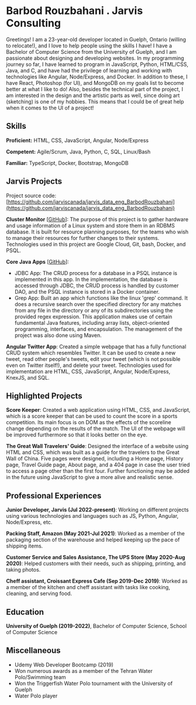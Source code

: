 # Barbod Rouzbahani . Jarvis Consulting

Greetings! I am a 23-year-old developer located in Guelph, Ontario (willing to relocate!), and I love to help people using the skills I have! I have a Bachelor of Computer Science from the University of Guelph, and I am passionate about designing and developing websites. In my programming journey so far, I have learned to program in JavaScript, Python, HTML/CSS, Java, and C, and have had the privilege of learning and working with technologies like Angular, Node/Express, and Docker. In addition to these, I have React, Photoshop (for UI), and MongoDB on my goals list to become better at what I like to do! Also, besides the technical part of the project, I am interested in the design and the artistic parts as well, since doing art (sketching) is one of my hobbies. This means that I could be of great help when it comes to the UI of a project!

## Skills

**Proficient:** HTML, CSS, JavaScript, Angular, Node/Express

**Competent:** Agile/Scrum, Java, Python, C, SQL, Linux/Bash

**Familiar:** TypeScript, Docker, Bootstrap, MongoDB

## Jarvis Projects

Project source code: [https://github.com/jarviscanada/jarvis_data_eng_BarbodRouzbahani](https://github.com/jarviscanada/jarvis_data_eng_BarbodRouzbahani)


**Cluster Monitor** [[GitHub](https://github.com/jarviscanada/jarvis_data_eng_BarbodRouzbahani/tree/develop/linux_sql)]: The purpose of this project is to gather hardware and usage information of a Linux system and store them in an RDBMS database. It is built for resource planning purposes, for the teams who wish to manage their resources for further changes to their systems. Technologies used in this project are Google Cloud, Git, bash, Docker, and PSQL.

**Core Java Apps** [[GitHub](https://github.com/jarviscanada/jarvis_data_eng_BarbodRouzbahani/tree/develop/core_java)]:
      
  - JDBC App: The CRUD process for a database in a PSQL instance is implemented in this app. In the implementation, the database is accessed through JDBC, the CRUD process is handled by customer DAO, and the PSQL instance is stored in a Docker container.
  - Grep App: Built an app which functions like the linux 'grep' command. It does a recursive search over the specified directory for any matches from any file in the directory or any of its subdirectories using the provided regex expression. This application makes use of certain fundamental Java features, including array lists, object-oriented programming, interfaces, and encapsulation. The management of the project was also done using Maven.

**Angular Twitter App**: Created a simple webpage that has a fully functional CRUD system which resembles Twitter. It can be used to create a new tweet, read other people's tweets, edit your tweet (which is not possible even on Twitter itself!), and delete your tweet. Technologies used for implementation are HTML, CSS, JavaScript, Angular, Node/Express, KnexJS, and SQL.

<!-- **Springboot App** [[GitHub](https://github.com/jarviscanada/jarvis_data_eng_BarbodRouzbahani/tree/master/springboot)]: Not Started

**Python Data Analytics** [[GitHub](https://github.com/jarviscanada/jarvis_data_eng_BarbodRouzbahani/tree/master/python_data_anlytics)]: Not Started

**Hadoop** [[GitHub](https://github.com/jarviscanada/jarvis_data_eng_BarbodRouzbahani/tree/master/hadoop)]: Not Started

**Spark** [[GitHub](https://github.com/jarviscanada/jarvis_data_eng_BarbodRouzbahani/tree/master/spark)]: Not Started

**Cloud/DevOps** [[GitHub](https://github.com/jarviscanada/jarvis_data_eng_BarbodRouzbahani/tree/master/cloud_devops)]: Not Started -->


## Highlighted Projects
**Score Keeper**: Created a web application using HTML, CSS, and JavaScript, which is a score keeper that can be used to count the score in a sports competition. Its main focus is on DOM as the effects of the scoreline change depending on the results of the match. The UI of the webpage will be improved furthermore so that it looks better on the eye.

**The Great Wall Travelers' Guide**: Designed the interface of a website using HTML and CSS, which was built as a guide for the travelers to the Great Wall of China. Five pages were designed, including a Home page, History page, Travel Guide page, About page, and a 404 page in case the user tried to access a page other than the first four. Further functioning may be added in the future using JavaScript to give a more alive and realistic sense.


## Professional Experiences

**Junior Developer, Jarvis (Jul 2022-present)**: Working on different projects using various technologies and languages such as JS, Python, Angular, Node/Express, etc.

**Packing Staff, Amazon (May 2021-Jul 2021)**: Worked as a member of the packaging section of the warehouse and helped keeping up the pace of shipping items.

**Customer Service and Sales Assistance, The UPS Store (May 2020-Aug 2020)**: Helped customers with their needs, such as shipping, printing, and taking photos.

**Cheff assistant, Croissant Express Cafe (Sep 2019-Dec 2019)**: Worked as a member of the kitchen and cheff assistant with tasks like cooking, cleaning, and serving food.

## Education
**University of Guelph (2019-2022)**, Bachelor of Computer Science, School of Computer Science


## Miscellaneous
- Udemy Web Developer Bootcamp (2019)
- Won numerous awards as a member of the Tehran Water Polo/Swimming team
- Won the Triggerfish Water Polo tournament with the University of Guelph
- Water Polo player

